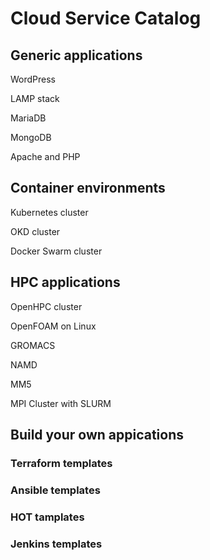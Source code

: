 # Cloud Service Catalog

## Generic applications

WordPress

LAMP stack

MariaDB

MongoDB

Apache and PHP

## Container environments

Kubernetes cluster

OKD cluster

Docker Swarm cluster

## HPC applications

OpenHPC cluster

OpenFOAM on Linux

GROMACS

NAMD

MM5

MPI Cluster with SLURM

## Build your own appications

### Terraform templates

### Ansible templates

### HOT tamplates

### Jenkins templates

